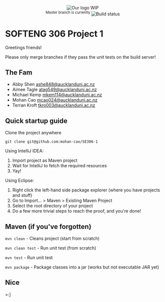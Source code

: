 <div align="center">
<a href="https://github.com/mohan-cao/SE306-1"><img style="display:inline-block;" src="https://placehold.it/400x250" alt="Our logo WIP"></a>
<br>
<sup>Master branch is currently </sup><a href="https://travis-ci.com/mohan-cao/SE306-1"><img style="display:inline-block;" src="https://travis-ci.com/mohan-cao/SE306-1.svg?token=geujzTyWrzPD96doTGqK&branch=master" alt="Build status"></a>
</div>

# SOFTENG 306 Project 1

Greetings friends!

Please only merge branches if they pass the unit tests on the build server!

## The Fam

- Abby Shen ashe848@aucklanduni.ac.nz
- Aimee Tagle atag549@aucklanduni.ac.nz
- Michael Kemp mkem114@aucklanduni.ac.nz
- Mohan Cao mcao024@aucklanduni.ac.nz
- Terran Kroft tkro003@aucklanduni.ac.nz

## Quick startup guide

Clone the project anywhere

`git clone git@github.com:mohan-cao/SE306-1`

Using IntelliJ IDEA:

1. Import project as Maven project
2. Wait for IntelliJ to fetch the required resources
3. Yay!

Using Eclipse:

1. Right click the left-hand side package explorer (where you have projects and stuff)
2. Go to Import... > Maven > Existing Maven Project
3. Select the root directory of your project
4. Do a few more trivial steps to reach the proof, and you're done!

## Maven (if you've forgotten)

`mvn clean` - Cleans project (start from scratch)

`mvn clean test` - Run unit test (from scratch)

`mvn test` - Run unit test

`mvn package` - Package classes into a jar (works but not executable JAR yet)

## Nice

\>:]